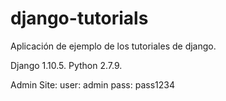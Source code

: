 # django-tutorials
Aplicación de ejemplo de los tutoriales de django.

Django 1.10.5.
Python 2.7.9.

Admin Site:
  user: admin
  pass: pass1234
